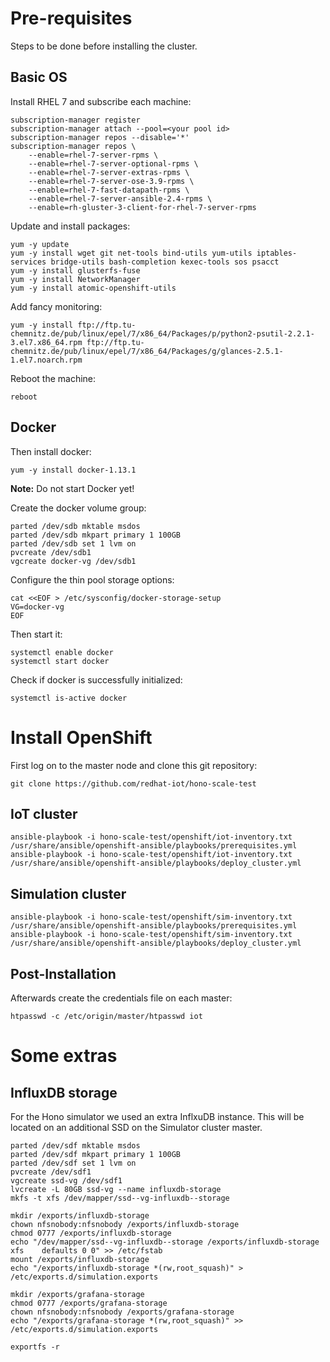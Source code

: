 # Pre-requisites

Steps to be done before installing the cluster.

## Basic OS

Install RHEL 7 and subscribe each machine:

    subscription-manager register
    subscription-manager attach --pool=<your pool id>
    subscription-manager repos --disable='*'
    subscription-manager repos \
        --enable=rhel-7-server-rpms \
        --enable=rhel-7-server-optional-rpms \
        --enable=rhel-7-server-extras-rpms \
        --enable=rhel-7-server-ose-3.9-rpms \
        --enable=rhel-7-fast-datapath-rpms \
        --enable=rhel-7-server-ansible-2.4-rpms \
        --enable=rh-gluster-3-client-for-rhel-7-server-rpms

Update and install packages:

    yum -y update
    yum -y install wget git net-tools bind-utils yum-utils iptables-services bridge-utils bash-completion kexec-tools sos psacct
    yum -y install glusterfs-fuse
    yum -y install NetworkManager
    yum -y install atomic-openshift-utils

Add fancy monitoring:

    yum -y install ftp://ftp.tu-chemnitz.de/pub/linux/epel/7/x86_64/Packages/p/python2-psutil-2.2.1-3.el7.x86_64.rpm ftp://ftp.tu-chemnitz.de/pub/linux/epel/7/x86_64/Packages/g/glances-2.5.1-1.el7.noarch.rpm

Reboot the machine:

    reboot

## Docker

Then install docker:

    yum -y install docker-1.13.1

**Note:** Do not start Docker yet!

Create the docker volume group:

    parted /dev/sdb mktable msdos
    parted /dev/sdb mkpart primary 1 100GB
    parted /dev/sdb set 1 lvm on
    pvcreate /dev/sdb1
    vgcreate docker-vg /dev/sdb1

Configure the thin pool storage options:

    cat <<EOF > /etc/sysconfig/docker-storage-setup
    VG=docker-vg
    EOF

Then start it:

    systemctl enable docker
    systemctl start docker

Check if docker is successfully initialized:

    systemctl is-active docker

# Install OpenShift

First log on to the master node and clone this git repository:

    git clone https://github.com/redhat-iot/hono-scale-test

## IoT cluster

    ansible-playbook -i hono-scale-test/openshift/iot-inventory.txt /usr/share/ansible/openshift-ansible/playbooks/prerequisites.yml
    ansible-playbook -i hono-scale-test/openshift/iot-inventory.txt /usr/share/ansible/openshift-ansible/playbooks/deploy_cluster.yml

## Simulation cluster

    ansible-playbook -i hono-scale-test/openshift/sim-inventory.txt /usr/share/ansible/openshift-ansible/playbooks/prerequisites.yml
    ansible-playbook -i hono-scale-test/openshift/sim-inventory.txt /usr/share/ansible/openshift-ansible/playbooks/deploy_cluster.yml

## Post-Installation

Afterwards create the credentials file on each master:

    htpasswd -c /etc/origin/master/htpasswd iot

# Some extras

## InfluxDB storage

For the Hono simulator we used an extra InflxuDB instance. This will be located
on an additional SSD on the Simulator cluster master.

    parted /dev/sdf mktable msdos
    parted /dev/sdf mkpart primary 1 100GB
    parted /dev/sdf set 1 lvm on
    pvcreate /dev/sdf1
    vgcreate ssd-vg /dev/sdf1
    lvcreate -L 80GB ssd-vg --name influxdb-storage
    mkfs -t xfs /dev/mapper/ssd--vg-influxdb--storage

    mkdir /exports/influxdb-storage
    chown nfsnobody:nfsnobody /exports/influxdb-storage
    chmod 0777 /exports/influxdb-storage
    echo "/dev/mapper/ssd--vg-influxdb--storage /exports/influxdb-storage   xfs    defaults 0 0" >> /etc/fstab
    mount /exports/influxdb-storage
    echo "/exports/influxdb-storage *(rw,root_squash)" > /etc/exports.d/simulation.exports
    
    mkdir /exports/grafana-storage
    chmod 0777 /exports/grafana-storage
    chown nfsnobody:nfsnobody /exports/grafana-storage
    echo "/exports/grafana-storage *(rw,root_squash)" >> /etc/exports.d/simulation.exports
    
    exportfs -r
